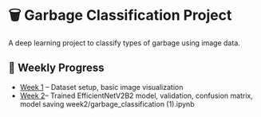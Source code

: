 # 🗑️ Garbage Classification Project

A deep learning project to classify types of garbage using image data.

## 📅 Weekly Progress

- [Week 1](garbage_classification.ipynb) – Dataset setup, basic image visualization
- [Week 2](week2/garbage_classification(1).ipynb)– Trained EfficientNetV2B2 model, validation, confusion matrix, model saving
week2/garbage_classification (1).ipynb
